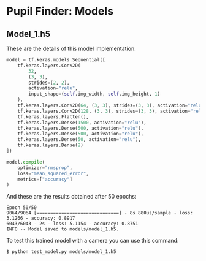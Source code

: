 # Pupil Finder: Models

## Model_1.h5
These are the details of this model implementation:
```python
model = tf.keras.models.Sequential([
    tf.keras.layers.Conv2D(
        32,
        (3, 3),
        strides=(2, 2),
        activation="relu",
        input_shape=(self.img_width, self.img_height, 1)
    ),
    tf.keras.layers.Conv2D(64, (3, 3), strides=(3, 3), activation="relu"),
    tf.keras.layers.Conv2D(128, (3, 3), strides=(3, 3), activation="relu"),
    tf.keras.layers.Flatten(),
    tf.keras.layers.Dense(1500, activation="relu"),
    tf.keras.layers.Dense(500, activation="relu"),
    tf.keras.layers.Dense(500, activation="relu"),
    tf.keras.layers.Dense(50, activation="relu"),
    tf.keras.layers.Dense(2)
])

model.compile(
    optimizer="rmsprop",
    loss="mean_squared_error",
    metrics=["accuracy"]
)
```

And these are the results obtained after 50 epochs:
```
Epoch 50/50
9064/9064 [==============================] - 8s 880us/sample - loss: 3.1266 - accuracy: 0.8917
6043/6043 - 2s - loss: 5.1154 - accuracy: 0.8751
INFO -- Model saved to models/model_1.h5.
```

To test this trained model with a camera you can use this command:
```
$ python test_model.py models/model_1.h5
```